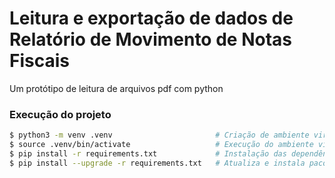 # Leitura e exportação de dados de Relatório de Movimento de Notas Fiscais

Um protótipo de leitura de arquivos pdf com python

### Execução do projeto


```bash
$ python3 -m venv .venv                       # Criação de ambiente virtual
$ source .venv/bin/activate                   # Execução do ambiente virtual
$ pip install -r requirements.txt             # Instalação das dependências
$ pip install --upgrade -r requirements.txt   # Atualiza e instala pacotes
```
